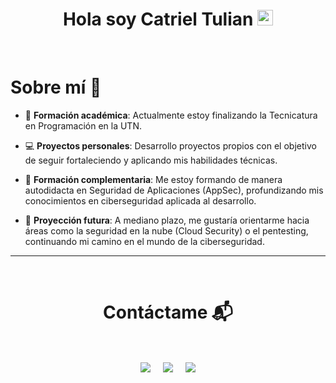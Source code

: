 <div align="center">
<h1>Hola soy Catriel Tulian <img src="https://media.giphy.com/media/hvRJCLFzcasrR4ia7z/giphy.gif" width="25px"></h1>
</div>
<br>
<h1>Sobre mí 💁</h1>

* 📙 **Formación académica**: Actualmente estoy finalizando la Tecnicatura en Programación en la UTN.
  
* 💻 **Proyectos personales**: Desarrollo proyectos propios con el objetivo de seguir fortaleciendo y aplicando mis habilidades técnicas.
  
* 🌱 **Formación complementaria**: Me estoy formando de manera autodidacta en Seguridad de Aplicaciones (AppSec), profundizando mis conocimientos en ciberseguridad aplicada al desarrollo.
  
* 🔭 **Proyección futura**: A mediano plazo, me gustaría orientarme hacia áreas como la seguridad en la nube (Cloud Security) o el pentesting, continuando mi camino en el mundo de la ciberseguridad.

<hr>
<Br>
<h1 align="center">Contáctame 📬</h1>
<Br>
<p align="center">
<a href="https://www.linkedin.com/in/catriel-tulian-8b5536321/" target="blank"><img align="center" src="https://img.shields.io/badge/Linkedin-0077B5?style=for-the-badge&logo=linkedin&logoColor=white" /></a> &nbsp;&nbsp;&nbsp;  <a href="mailto:Catrieltulian123@gmail.com" target="blank"><img align="center" src="https://img.shields.io/badge/Catrieltulian123@gmail.com-D14836?style=for-the-badge&logo=gmail&logoColor=white" /></a>    &nbsp;&nbsp;&nbsp;       <a href="https://www.github.com/CatrielTulian" target="blank"><img align="center" src="https://img.shields.io/badge/Catriel Tulian-100000?style=for-the-badge&logo=github&logoColor=white" /></a>
</p>

<!--## Hi there 👋


**CatrielTulian/CatrielTulian** is a ✨ _special_ ✨ repository because its `README.md` (this file) appears on your GitHub profile.

Here are some ideas to get you started:

- 🔭 I’m currently working on ...
- 🌱 I’m currently learning ...
- 👯 I’m looking to collaborate on ...
- 🤔 I’m looking for help with ...
- 💬 Ask me about ...
- 📫 How to reach me: ...
- 😄 Pronouns: ...
- ⚡ Fun fact: ...
-->
